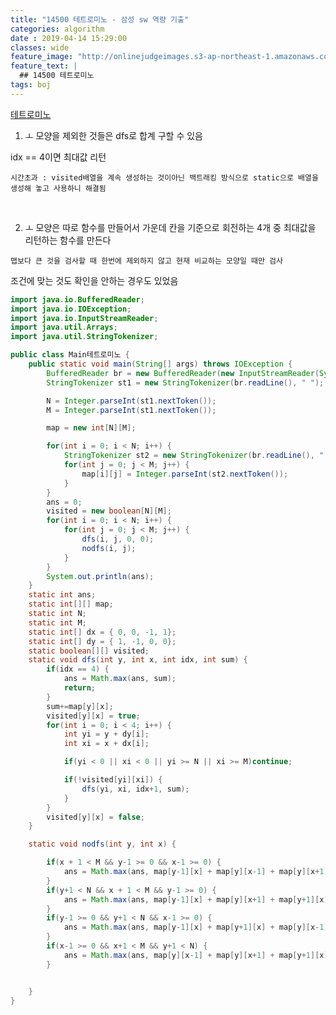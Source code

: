 ```yaml
---
title: "14500 테트로미노 - 삼성 sw 역량 기출"
categories: algorithm
date : 2019-04-14 15:29:00
classes: wide
feature_image: "http://onlinejudgeimages.s3-ap-northeast-1.amazonaws.com/images/big-square.png"
feature_text: |
  ## 14500 테트로미노
tags: boj
---
```


[테트로미노](https://www.acmicpc.net/problem/14500)<br>

1. ㅗ 모양을 제외한 것들은 dfs로 합계 구할 수 있음<br>

idx == 4이면 최대값 리턴<br>

`시간초과 : visited배열을 계속 생성하는 것이아닌 백트래킹 방식으로 static으로 배열을 생성해 놓고 사용하니 해결됨`<br>

​

2. ㅗ 모양은 따로 함수를 만들어서 가운데 칸을 기준으로 회전하는 4개 중 최대값을 리턴하는 함수를 만든다<br>

`맵보다 큰 것을 검사할 때 한번에 제외하지 않고 현재 비교하는 모양일 때만 검사 `<br>

조건에 맞는 것도 확인을 안하는 경우도 있었음<br>


```java
import java.io.BufferedReader;
import java.io.IOException;
import java.io.InputStreamReader;
import java.util.Arrays;
import java.util.StringTokenizer;

public class Main테트로미노 {
	public static void main(String[] args) throws IOException {
		BufferedReader br = new BufferedReader(new InputStreamReader(System.in));
		StringTokenizer st1 = new StringTokenizer(br.readLine(), " ");

		N = Integer.parseInt(st1.nextToken());
		M = Integer.parseInt(st1.nextToken());

		map = new int[N][M];

		for(int i = 0; i < N; i++) {
			StringTokenizer st2 = new StringTokenizer(br.readLine(), " ");
			for(int j = 0; j < M; j++) {
				map[i][j] = Integer.parseInt(st2.nextToken());
			}
		}
		ans = 0;
		visited = new boolean[N][M];
		for(int i = 0; i < N; i++) {
			for(int j = 0; j < M; j++) {
				dfs(i, j, 0, 0);
				nodfs(i, j);
			}
		}
		System.out.println(ans);
	}
	static int ans;
	static int[][] map;
	static int N;
	static int M;
	static int[] dx = { 0, 0, -1, 1};
	static int[] dy = { 1, -1, 0, 0};
	static boolean[][] visited;
	static void dfs(int y, int x, int idx, int sum) {
		if(idx == 4) {
			ans = Math.max(ans, sum);
			return;
		}
		sum+=map[y][x];
		visited[y][x] = true;
		for(int i = 0; i < 4; i++) {
			int yi = y + dy[i];
			int xi = x + dx[i];

			if(yi < 0 || xi < 0 || yi >= N || xi >= M)continue;

			if(!visited[yi][xi]) {
				dfs(yi, xi, idx+1, sum);
			}
		}
		visited[y][x] = false;
	}

	static void nodfs(int y, int x) {

		if(x + 1 < M && y-1 >= 0 && x-1 >= 0) {
			ans = Math.max(ans, map[y-1][x] + map[y][x-1] + map[y][x+1] + map[y][x]);
		}
		if(y+1 < N && x + 1 < M && y-1 >= 0) {
			ans = Math.max(ans, map[y-1][x] + map[y][x+1] + map[y+1][x] + map[y][x]);
		}
		if(y-1 >= 0 && y+1 < N && x-1 >= 0) {
			ans = Math.max(ans, map[y-1][x] + map[y+1][x] + map[y][x-1] + map[y][x]);
		}
		if(x-1 >= 0 && x+1 < M && y+1 < N) {
			ans = Math.max(ans, map[y][x-1] + map[y][x+1] + map[y+1][x] + map[y][x]);
		}


	}
}

```

